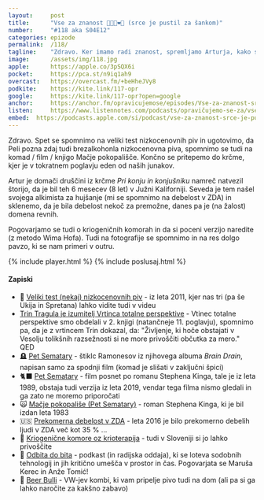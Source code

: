 ```yaml
---
layout: 	post
title:  	"Vse za znanost 👨🏻‍🔬❤️🍻 (srce je pustil za šankom)"
number: 	"#118 aka S04E12"
categories:	epizode
permalink:	/118/
tagline: 	"Zdravo. Ker imamo radi znanost, spremljamo Arturja, kako se odpravi v krčmo Pri konju in konjušniku. Težko rečemo, da je popival v imenu znanosti, je pa pustil srce za šankom."
image:		/assets/img/118.jpg
apple:		https://apple.co/3pSQX6i
pocket:		https://pca.st/n9iq1ah9
overcast:	https://overcast.fm/+beHheJVy8
podkite:	https://kite.link/117-opr
google:		https://kite.link/117-opr?open=google
anchor:		https://anchor.fm/opravicujemose/episodes/Vse-za-znanost-srce-je-pustil-za-ankom-e1n2v20
listen:		https://www.listennotes.com/podcasts/opravičujemo-se-za/vse-za-znanost-srce-je-doWE_Mez3Hs/embed/
embed:	https://podcasts.apple.com/si/podcast/vse-za-znanost-srce-je-pustil-za-ankom/id1514750013?i=1000577628284
---
```


Zdravo. Spet se spomnimo na veliki test nizkocenovnih piv in ugotovimo, da Peli pozna zdaj tudi brezalkohonla nizkocenovna piva, spomnimo se tudi na komad / film / knjigo Mačje pokopališče. Končno se pritepemo do krčme, kjer je v tokratnem poglavju eden od naših junakov. 

Artur je domači druščini iz krčme _Pri konju in konjušniku_ namreč natvezil štorijo, da je bil teh 6 mesecev (8 let) v Južni Kaliforniji. Seveda je tem našel svojega alkimista za hujšanje (mi se spomnimo na debelost v ZDA) in sklenemo, da je bila debelost nekoč za premožne, danes pa je (na žalost) domena revnih. 

Pogovarjamo se tudi o kriogeničnih komorah in da si poceni verzijo naredite (z metodo Wima Hofa). Tudi na fotografije se spomnimo in na res dolgo pavzo, ki se nam primeri v outru. 

{% include player.html %}
{% include poslusaj.html %}

<!--break-->

#### Zapiski

- 📼 [Veliki test (nekaj) nizkocenovnih piv](https://www.youtube.com/watch?v=c7m9T44s-aw) - iz leta 2011, kjer nas tri (pa še Ukija in Spretana) lahko vidite tudi v videu 
- [Trin Tragula je izumitelj Vrtinca totalne perspektive](https://opravicujemo.se/047/) - Vtinec totalne perspektive smo obdelali v 2. knjigi (natančneje 11. poglavju), spomnimo pa, da je z vrtincem Trin dokazal, da: "Življenje, ki hoče obstajati v Vesolju tolikšnih razsežnosti si ne more privoščiti občutka za mero." QED
- 🪦 [Pet Sematary](https://www.youtube.com/watch?v=HJWFsZ_YUc4) - štiklc Ramonesov iz njihovega albuma _Brain Drain_, napisan samo za spodnji film (komad je slišati v zaključni špici)
- 🐈‍⬛ [Pet Sematary](https://en.wikipedia.org/wiki/Pet_Sematary_(1989_film)) - film posnet po romanu Stephena Kinga, tale je iz leta 1989, obstaja tudi verzija iz leta 2019, vendar tega filma nismo gledali in ga zato ne moremo priporočati
- 🙀 [Mačje pokopališe (Pet Sematary)](https://en.wikipedia.org/wiki/Pet_Sematary) - roman Stephena Kinga, ki je bil izdan leta 1983
- 🇺🇸 [Prekomerna debelost v ZDA](https://en.wikipedia.org/wiki/Obesity_in_the_United_States) - leta 2016 je bilo prekomerno debelih ljudi v ZDA več kot 35 % ... 
- 🥶 [Kriogenične komore oz krioterapija](https://juventina.si/postopek/krioterapija/) - tudi v Sloveniji si jo lahko privoščite
- 💾 [Odbita do bita](https://val202.rtvslo.si/podkast/odbita-do-bita/97041869) - podkast (in radijska oddaja), ki se loteva sodobnih tehnologij in jih kritično umešča v prostor in čas. Pogovarjata se Maruša Kerec in Anže Tomić!
- 🍺 [Beer Bulli](https://beerbulli.si/) - VW-jev kombi, ki vam pripelje pivo tudi na dom (ali pa si ga lahko naročite za kakšno zabavo)